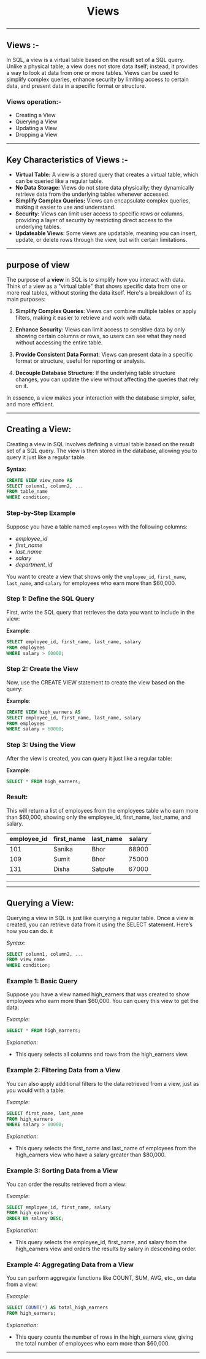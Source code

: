 # <p align="center">Views</p>
<!------------------------------------------------------------->
--------------------------------------------------------------------------------------------------------------------------
## Views :-

In SQL, a view is a virtual table based on the result set of a SQL query. Unlike a physical table, a view does not store data itself; instead, it provides a way to look at data from one or more tables. Views can be used to simplify complex queries, enhance security by limiting access to certain data, and present data in a specific format or structure.


### Views operation:-
- Creating a View
- Querying a View
- Updating a View
- Dropping a View

<!------------------------------------------------------------->
----------------------------------------------------------------------------------------------------------------------------------------------

## Key Characteristics of Views :-
- **Virtual Table:** A view is a stored query that creates a virtual table, which can be queried like a regular table.
- **No Data Storage:** Views do not store data physically; they dynamically retrieve data from the underlying tables whenever accessed.
- **Simplify Complex Queries:** Views can encapsulate complex queries, making it easier to use and understand.
- **Security:** Views can limit user access to specific rows or columns, providing a layer of security by restricting direct access to the   underlying tables.
- **Updateable Views**: Some views are updatable, meaning you can insert, update, or delete rows through the view, but with certain limitations.

<!------------------------------------------------------------->
----------------------------------------------------------------------------------------------------------------------------------------------

## purpose of view

The purpose of a **view** in SQL is to simplify how you interact with data. Think of a view as a "virtual table" that shows specific data from one or more real tables, without storing the data itself. Here's a breakdown of its main purposes:

1. **Simplify Complex Queries**: Views can combine multiple tables or apply filters, making it easier to retrieve and work with data.
   
2. **Enhance Security**: Views can limit access to sensitive data by only showing certain columns or rows, so users can see what they need without accessing the entire table.
   
3. **Provide Consistent Data Format**: Views can present data in a specific format or structure, useful for reporting or analysis.
   
4. **Decouple Database Structure**: If the underlying table structure changes, you can update the view without affecting the queries that rely on it.

In essence, a view makes your interaction with the database simpler, safer, and more efficient.

<!------------------------------------------------------------->
----------------------------------------------------------------------------------------------------------------------------------------------

## Creating a View:

Creating a view in SQL involves defining a virtual table based on the result set of a SQL query. The view is then stored in the database, allowing you to query it just like a regular table.

**Syntax**:
```sql
CREATE VIEW view_name AS
SELECT column1, column2, ...
FROM table_name
WHERE condition;
```

### Step-by-Step Example
Suppose you have a table named `employees` with the following columns:
- *employee_id*
- *first_name*
- *last_name*
- *salary*
- *department_id*

You want to create a view that shows only the `employee_id`, `first_name`, `last_name`, and `salary` for employees who earn more than $60,000.


### **Step 1: Define the SQL Query**

First, write the SQL query that retrieves the data you want to include in the view:

**Example**:

```sql
SELECT employee_id, first_name, last_name, salary
FROM employees
WHERE salary > 60000;
```

### **Step 2: Create the View**
Now, use the CREATE VIEW statement to create the view based on the query:


**Example**:

```sql
CREATE VIEW high_earners AS
SELECT employee_id, first_name, last_name, salary
FROM employees
WHERE salary > 60000;
```



### **Step 3: Using the View**
After the view is created, you can query it just like a regular table:

**Example**:

```sql
SELECT * FROM high_earners;
```

### **Result:**

This will return a list of employees from the employees table who earn more than $60,000, showing only the employee_id, first_name, last_name, and salary.


| employee_id | first_name | last_name | salary |
|-------------|------------|-----------|--------|
| 101         | Sanika     | Bhor      | 68900  |
| 109         | Sumit      | Bhor      | 75000  |
| 131         | Disha      | Satpute   | 67000  |

<!------------------------------------------------------------->
----------------------------------------------------------------------------------------------------------------------------------------------

<!------------------------------------------------------------->
----------------------------------------------------------------------------------------------------------------------------------------------

## Querying a View:

Querying a view in SQL is just like querying a regular table. Once a view is created, you can retrieve data from it using the SELECT statement. Here’s how you can do. it

*Syntax*:
```sql
SELECT column1, column2, ...
FROM view_name
WHERE condition;
```

### Example 1: Basic Query

Suppose you have a view named high_earners that was created to show employees who earn more than $60,000. You can query this view to get the data:

*Example*:

```sql
SELECT * FROM high_earners;
```

*Explanation:*

- This query selects all columns and rows from the high_earners view.

### Example 2: Filtering Data from a View

You can also apply additional filters to the data retrieved from a view, just as you would with a table:

*Example*:
```sql
SELECT first_name, last_name
FROM high_earners
WHERE salary > 80000;
```

*Explanation:*

- This query selects the first_name and last_name of employees from the high_earners view who have a salary greater than $80,000.


### Example 3: Sorting Data from a View
You can order the results retrieved from a view:

*Example*:
```sql
SELECT employee_id, first_name, salary
FROM high_earners
ORDER BY salary DESC;
```

*Explanation:*

- This query selects the employee_id, first_name, and salary from the high_earners view and orders the results by salary in descending order.


### Example 4: Aggregating Data from a View
You can perform aggregate functions like COUNT, SUM, AVG, etc., on data from a view:

*Example*:
```sql
SELECT COUNT(*) AS total_high_earners
FROM high_earners;
```

*Explanation:*

- This query counts the number of rows in the high_earners view, giving the total number of employees who earn more than $60,000.


<!------------------------------------------------------------->
----------------------------------------------------------------------------------------------------------------------------------------------
